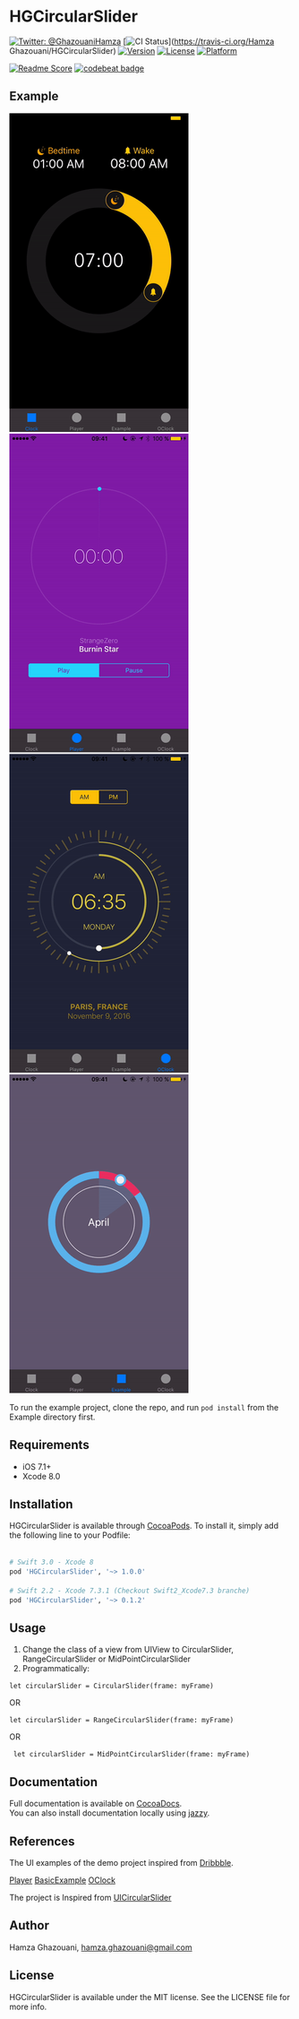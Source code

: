 # HGCircularSlider

[![Twitter: @GhazouaniHamza](https://img.shields.io/badge/contact-@GhazouaniHamza-blue.svg?style=flat)](https://twitter.com/GhazouaniHamza)
[![CI Status](http://img.shields.io/travis/HamzaGhazouani/HGCircularSlider.svg?style=flat)](https://travis-ci.org/Hamza Ghazouani/HGCircularSlider)
[![Version](https://img.shields.io/cocoapods/v/HGCircularSlider.svg?style=flat)](http://cocoapods.org/pods/HGCircularSlider)
[![License](https://img.shields.io/cocoapods/l/HGCircularSlider.svg?style=flat)](http://cocoapods.org/pods/HGCircularSlider)
[![Platform](https://img.shields.io/cocoapods/p/HGCircularSlider.svg?style=flat)](http://cocoapods.org/pods/HGCircularSlider) <br />

[![Readme Score](http://readme-score-api.herokuapp.com/score.svg?url=https://github.com/hamzaghazouani/hgcircularslider/)](http://clayallsopp.github.io/readme-score?url=https://github.com/hamzaghazouani/hgcircularslider/tree/develop)
[![codebeat badge](https://codebeat.co/badges/c4db03f5-903a-4b0e-84bb-98362fc5bd7a)](https://codebeat.co/projects/github-com-hamzaghazouani-hgcircularslider)

## Example

![](/Screenshots/Clock.gif) ![](/Screenshots/Player.gif) ![](/Screenshots/OClock.gif)  ![](/Screenshots/BasicExample.gif)

To run the example project, clone the repo, and run `pod install` from the Example directory first.

## Requirements

- iOS 7.1+
- Xcode 8.0

## Installation

HGCircularSlider is available through [CocoaPods](http://cocoapods.org). To install
it, simply add the following line to your Podfile:

``` ruby

# Swift 3.0 - Xcode 8
pod 'HGCircularSlider', '~> 1.0.0'

# Swift 2.2 - Xcode 7.3.1 (Checkout Swift2_Xcode7.3 branche)
pod 'HGCircularSlider', '~> 0.1.2'
```
## Usage

1. Change the class of a view from UIView to CircularSlider, RangeCircularSlider or MidPointCircularSlider
2. Programmatically:

```
let circularSlider = CircularSlider(frame: myFrame)
 ``` 
 OR
```
let circularSlider = RangeCircularSlider(frame: myFrame)
 ``` 
 OR
```
 let circularSlider = MidPointCircularSlider(frame: myFrame)
```
## Documentation
Full documentation is available on [CocoaDocs](http://cocoadocs.org/docsets/HGCircularSlider/).<br/> 
You can also install documentation locally using [jazzy](https://github.com/realm/jazzy).

## References 
The UI examples of the demo project inspired from [Dribbble](https://github.com/realm/jazzy).

 [Player](https://dribbble.com/shots/3062636-Countdown-Timer-Daily-UI-014)
 [BasicExample](https://dribbble.com/shots/2153963-Dompet-Wallet-App)
 [OClock](https://dribbble.com/shots/2671286-Clock-Alarm-app)

The project is Inspired from [UICircularSlider](https://github.com/Zedenem/UICircularSlider)

## Author

Hamza Ghazouani, hamza.ghazouani@gmail.com

## License

HGCircularSlider is available under the MIT license. See the LICENSE file for more info.
